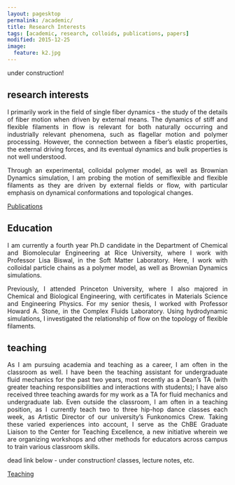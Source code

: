 ```yaml
---
layout: pagesktop
permalink: /academic/
title: Research Interests
tags: [academic, research, colloids, publications, papers]
modified: 2015-12-25
image:
  feature: k2.jpg
---
```

 
under construction!

## research interests

<p><div align="justify">
I primarily work in the field of single fiber dynamics - the study of the details of fiber motion when driven by external means.
 The dynamics of stiff and flexible filaments in flow is relevant for both naturally occurring and industrially relevant phenomena, 
 such as flagellar motion and polymer processing. However, the connection between a fiber’s elastic properties, the external driving forces,
 and its eventual dynamics and bulk properties is not well understood.
 </div></p>

<p><div align="justify">
 Through an experimental, colloidal polymer model, as well as Brownian Dynamics simulation, I am probing the motion of semiflexible and flexible
  filaments as they are driven by external fields or flow, with particular emphasis on dynamical conformations and topological changes.
  </div></p>

 <p>
  <a markdown="0" href="{{ site.url }}/publications" class="btn">Publications</a>
  </p>
  
## Education
  
<p><div align="justify"> 
I am currently a fourth year Ph.D candidate in the Department of Chemical and Biomolecular Engineering at Rice University, where I work with Professor Lisa Biswal, in the Soft Matter Laboratory. Here, I work with colloidal particle chains as a polymer model, as well as Brownian Dynamics simulations.
</div></p> 

<p><div align="justify">
 Previously, I attended Princeton University, where I also majored in Chemical and Biological Engineering, with certificates in Materials Science and 
 Engineering Physics. For my senior thesis, I worked with Professor Howard A. Stone, in the Complex Fluids Laboratory. Using hydrodynamic simulations, 
 I investigated the relationship of flow on the topology of flexible filaments. 
</div></p>

## teaching

<p><div align="justify">
As I am pursuing academia and teaching as a career, I am often in the classroom as well. I have been the teaching assistant for undergraduate
 fluid mechanics for the past two years, most recently as a Dean’s TA (with greater teaching responsibilities and interactions with students);
 I have also received three teaching awards for my work as a TA for fluid mechanics and undergraduate lab. Even outside the classroom, 
 I am often in a teaching position, as I currently teach two to three hip-hop dance classes each week, as Artistic Director of our university’s Funkonomics Crew.
 Taking these varied experiences into account, I serve as the ChBE Graduate Liaison to the Center for Teaching Excellence, a new initiative wherein 
 we are organizing workshops and other methods for educators across campus to train various classroom skills.
 </div></p>

 dead link below - under construction! classes, lecture notes, etc.
   <p>
  <a markdown="0" href="{{ site.url }}/misc" class="btn">Teaching</a>
  </p>
